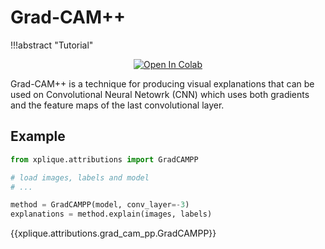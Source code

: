 # Grad-CAM++

!!!abstract "Tutorial"
    <p style="text-align: center;">[![Open In Colab](https://colab.research.google.com/assets/colab-badge.svg)](https://colab.research.google.com/drive/1NRzdZdwxEYhC3_0gf8VpC_bg4YQcVsnO?authuser=1)</p>

Grad-CAM++ is a technique for producing visual explanations that can be used on Convolutional Neural
Netowrk (CNN) which uses both gradients and the feature maps of the last convolutional layer.

## Example

```python
from xplique.attributions import GradCAMPP

# load images, labels and model
# ...

method = GradCAMPP(model, conv_layer=-3)
explanations = method.explain(images, labels)
```

{{xplique.attributions.grad_cam_pp.GradCAMPP}}

[^1]: [Grad-CAM++: Improved Visual Explanations for Deep Convolutional Networks (2017).](https://arxiv.org/abs/1710.11063)
